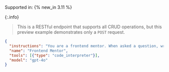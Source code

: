 
Supported in: {% new_in 3.11 %}

{:.info}
> This is a RESTful endpoint that supports all CRUD operations, but this preview example demonstrates only a `POST` request.

```json
{
  "instructions": "You are a frontend mentor. When asked a question, write and explain JavaScript code to help the user understand key concepts.",
  "name": "Frontend Mentor",
  "tools": [{"type": "code_interpreter"}],
  "model": "gpt-4o"
}
```